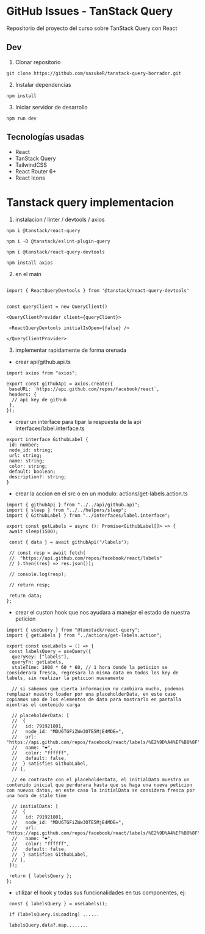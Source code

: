 # GitHub Issues - TanStack Query

Repositorio del proyecto del curso sobre TanStack Query con React

## Dev

1. Clonar repositorio

```
git clone https://github.com/sazukeR/tanstack-query-borrador.git
```

2. Instalar dependencias

```
npm install
```

3. Iniciar servidor de desarrollo

```
npm run dev
```

## Tecnologías usadas

- React
- TanStack Query
- TailwindCSS
- React Router 6+
- React Icons

# Tanstack query implementacion

1. instalacion / linter / devtools / axios

```
npm i @tanstack/react-query
```

```
npm i -D @tanstack/eslint-plugin-query
```

```
npm i @tanstack/react-query-devtools
```

```
npm install axios
```

2. en el main

```

import { ReactQueryDevtools } from '@tanstack/react-query-devtools'


const queryClient = new QueryClient()

<QueryClientProvider client={queryClient}>

 <ReactQueryDevtools initialIsOpen={false} />

</QueryClientProvider>
```

3. implementar rapidamente de forma orenada

- crear api/github.api.ts

```
import axios from "axios";

export const githubApi = axios.create({
 baseURL: `https://api.github.com/repos/facebook/react`,
 headers: {
  // api key de github
 },
});
```

- crear un interface para tipar la respuesta de la api interfaces/label.interface.ts

```
export interface GithubLabel {
 id: number;
 node_id: string;
 url: string;
 name: string;
 color: string;
 default: boolean;
 description?: string;
}
```

- crear la accion en el src o en un modulo: actions/get-labels.action.ts

```
import { githubApi } from "../../api/github.api";
import { sleep } from "../../helpers/sleep";
import { GithubLabel } from "../interfaces/label.interface";

export const getLabels = async (): Promise<GithubLabel[]> => {
 await sleep(1500);

 const { data } = await githubApi("/labels");

 // const resp = await fetch(
 //  "https://api.github.com/repos/facebook/react/labels"
 // ).then((res) => res.json());

 // console.log(resp);

 // return resp;

 return data;
};
```

- crear el custon hook que nos ayudara a manejar el estado de nuestra peticion

```
import { useQuery } from "@tanstack/react-query";
import { getLabels } from "../actions/get-labels.action";

export const useLabels = () => {
 const labelsQuery = useQuery({
  queryKey: ["labels"],
  queryFn: getLabels,
  staleTime: 1000 * 60 * 60, // 1 hora donde la peticion se considerara fresca, regresara la misma data en todos los key de labels, sin realizar la peticion nuevamente

  // si sabemos que cierta informacion no cambiara mucho, podemos remplazar nuestro loader por una placeholderData, en este caso copiamos uno de los elementos de data para mostrarlo en pantalla mientras el contenido carga

  // placeholderData: [
  //  {
  //   id: 791921801,
  //   node_id: "MDU6TGFiZWw3OTE5MjE4MDE=",
  //   url: "https://api.github.com/repos/facebook/react/labels/%E2%9D%A4%EF%B8%8F",
  //   name: "❤️",
  //   color: "ffffff",
  //   default: false,
  //  } satisfies GithubLabel,
  // ],

  // en contraste con el placeholderData, el initialData muestra un contenido inicial que perdurara hasta que se haga una nueva peticion con nuevos datos, en este caso la initialData se considera fresca por una hora de stale time

  // initialData: [
  //  {
  //   id: 791921801,
  //   node_id: "MDU6TGFiZWw3OTE5MjE4MDE=",
  //   url: "https://api.github.com/repos/facebook/react/labels/%E2%9D%A4%EF%B8%8F",
  //   name: "❤️",
  //   color: "ffffff",
  //   default: false,
  //  } satisfies GithubLabel,
  // ],
 });

 return { labelsQuery };
};
```

- utilizar el hook y todas sus funcionalidades en tus componentes, ej:

```
 const { labelsQuery } = useLabels();

 if (labelsQuery.isLoading) ......

 labelsQuery.data?.map........
```
